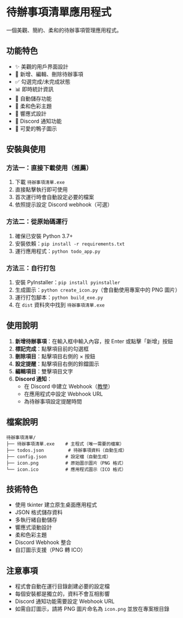 # 待辦事項清單應用程式

一個美觀、簡約、柔和的待辦事項管理應用程式。

## 功能特色

- ✨ 美觀的用戶界面設計
- 📝 新增、編輯、刪除待辦事項
- ✅ 勾選完成/未完成狀態
- 📊 即時統計資訊
- 💾 自動儲存功能
- 🎨 柔和色彩主題
- 📱 響應式設計
- 🔔 Discord 通知功能
- 🦆 可愛的鴨子圖示

## 安裝與使用

### 方法一：直接下載使用（推薦）
1. 下載 `待辦事項清單.exe`
2. 直接點擊執行即可使用
3. 首次運行時會自動設定必要的檔案
4. 依照提示設定 Discord webhook（可選）

### 方法二：從原始碼運行
1. 確保已安裝 Python 3.7+
2. 安裝依賴：`pip install -r requirements.txt`
3. 運行應用程式：`python todo_app.py`

### 方法三：自行打包
1. 安裝 PyInstaller：`pip install pyinstaller`
2. 生成圖示：`python create_icon.py`（會自動使用專案中的 PNG 圖片）
3. 運行打包腳本：`python build_exe.py`
4. 在 `dist` 資料夾中找到 `待辦事項清單.exe`

## 使用說明

1. **新增待辦事項**：在輸入框中輸入內容，按 Enter 或點擊「新增」按鈕
2. **標記完成**：點擊項目前的勾選框
3. **刪除項目**：點擊項目右側的 × 按鈕
4. **設定提醒**：點擊項目右側的鈴鐺圖示
5. **編輯項目**：雙擊項目文字
6. **Discord 通知**：
   - 在 Discord 中建立 Webhook（[教學](https://support.discord.com/hc/zh-tw/articles/228383668-%E4%BD%BF%E7%94%A8%E7%B6%B2%E7%B5%A1%E9%89%A4%E6%89%8B-Webhooks-)）
   - 在應用程式中設定 Webhook URL
   - 為待辦事項設定提醒時間

## 檔案說明

```
待辦事項清單/
├── 待辦事項清單.exe    # 主程式（唯一需要的檔案）
├── todos.json         # 待辦事項資料（自動生成）
├── config.json       # 設定檔（自動生成）
├── icon.png          # 原始圖示圖片（PNG 格式）
└── icon.ico          # 應用程式圖示（ICO 格式）
```

## 技術特色

- 使用 tkinter 建立原生桌面應用程式
- JSON 格式儲存資料
- 多執行緒自動儲存
- 響應式滾動設計
- 柔和色彩主題
- Discord Webhook 整合
- 自訂圖示支援（PNG 轉 ICO）

## 注意事項

- 程式會自動在運行目錄創建必要的設定檔
- 每個安裝都是獨立的，資料不會互相影響
- Discord 通知功能需要設定 Webhook URL
- 如需自訂圖示，請將 PNG 圖片命名為 `icon.png` 並放在專案根目錄 